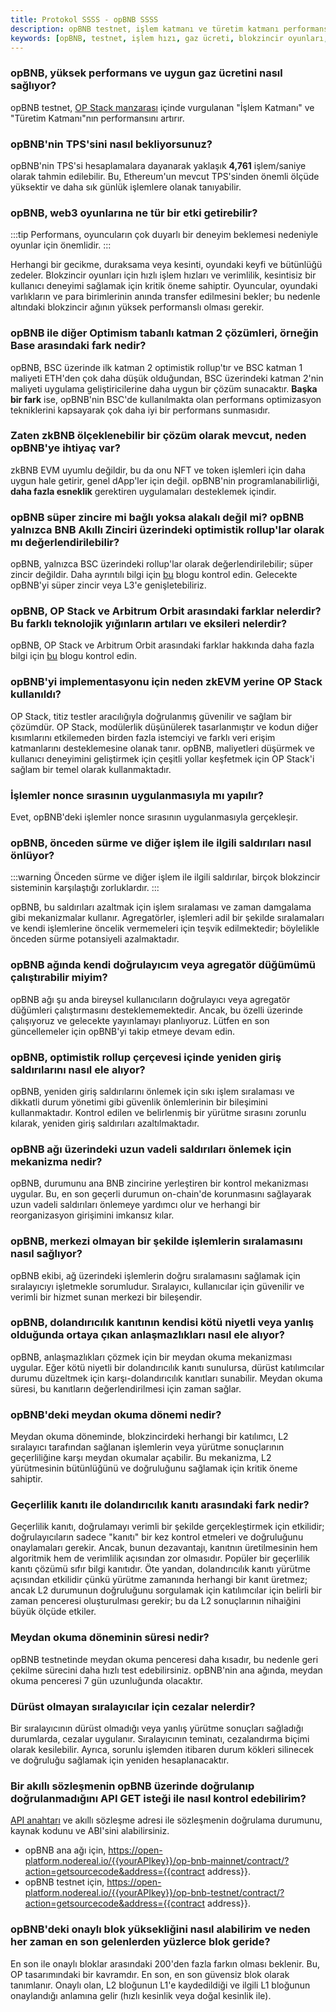 ```yaml
---
title: Protokol SSSS - opBNB SSSS
description: opBNB testnet, işlem katmanı ve türetim katmanı performansını artırarak yüksek işlem hızları ile düşük gaz ücretleri sunuyor. Bu belgedeki içerik, opBNB'nin özelliklerini ve avantajlarını detaylı bir şekilde açıklamaktadır.
keywords: [opBNB, testnet, işlem hızı, gaz ücreti, blokzincir oyunları, Optimism, Arbitrum]
---
```


### opBNB, yüksek performans ve uygun gaz ücretini nasıl sağlıyor?

opBNB testnet, [OP Stack manzarası](https://stack.optimism.io/docs/understand/landscape/?ref=binance.ghost.io#existing-landscape) içinde vurgulanan "İşlem Katmanı" ve "Türetim Katmanı"nın performansını artırır.

### opBNB'nin TPS'sini nasıl bekliyorsunuz?

opBNB'nin TPS'si hesaplamalara dayanarak yaklaşık **4,761** işlem/saniye olarak tahmin edilebilir. Bu, Ethereum'un mevcut TPS'sinden önemli ölçüde yüksektir ve daha sık günlük işlemlere olanak tanıyabilir.

### opBNB, web3 oyunlarına ne tür bir etki getirebilir?

:::tip
Performans, oyuncuların çok duyarlı bir deneyim beklemesi nedeniyle oyunlar için önemlidir.
:::

Herhangi bir gecikme, duraksama veya kesinti, oyundaki keyfi ve bütünlüğü zedeler. Blokzincir oyunları için hızlı işlem hızları ve verimlilik, kesintisiz bir kullanıcı deneyimi sağlamak için kritik öneme sahiptir. Oyuncular, oyundaki varlıkların ve para birimlerinin anında transfer edilmesini bekler; bu nedenle altındaki blokzincir ağının yüksek performanslı olması gerekir.

### opBNB ile diğer Optimism tabanlı katman 2 çözümleri, örneğin Base arasındaki fark nedir?

opBNB, BSC üzerinde ilk katman 2 optimistik rollup'tır ve BSC katman 1 maliyeti ETH'den çok daha düşük olduğundan, BSC üzerindeki katman 2'nin maliyeti uygulama geliştiricilerine daha uygun bir çözüm sunacaktır. **Başka bir fark** ise, opBNB'nin BSC'de kullanılmakta olan performans optimizasyon tekniklerini kapsayarak çok daha iyi bir performans sunmasıdır.

### Zaten zkBNB ölçeklenebilir bir çözüm olarak mevcut, neden opBNB'ye ihtiyaç var?

zkBNB EVM uyumlu değildir, bu da onu NFT ve token işlemleri için daha uygun hale getirir, genel dApp'ler için değil. opBNB'nin programlanabilirliği, **daha fazla esneklik** gerektiren uygulamaları desteklemek içindir.

### opBNB süper zincire mi bağlı yoksa alakalı değil mi? opBNB yalnızca BNB Akıllı Zinciri üzerindeki optimistik rollup'lar olarak mı değerlendirilebilir?

opBNB, yalnızca BSC üzerindeki rollup'lar olarak değerlendirilebilir; süper zincir değildir. Daha ayrıntılı bilgi için [bu](https://bnbchain.org/en/blog/opbnb-high-performance-and-low-cost-layer-2-based-on-optimism-op-stack/) blogu kontrol edin. Gelecekte opBNB'yi süper zincir veya L3'e genişletebiliriz.

### opBNB, OP Stack ve Arbitrum Orbit arasındaki farklar nelerdir? Bu farklı teknolojik yığınların artıları ve eksileri nelerdir?

opBNB, OP Stack ve Arbitrum Orbit arasındaki farklar hakkında daha fazla bilgi için [bu](https://bnbchain.org/en/blog/opbnb-high-performance-and-low-cost-layer-2-based-on-optimism-op-stack/) blogu kontrol edin.

### opBNB'yi implementasyonu için neden zkEVM yerine OP Stack kullanıldı?

OP Stack, titiz testler aracılığıyla doğrulanmış güvenilir ve sağlam bir çözümdür. OP Stack, modülerlik düşünülerek tasarlanmıştır ve kodun diğer kısımlarını etkilemeden birden fazla istemciyi ve farklı veri erişim katmanlarını desteklemesine olanak tanır. opBNB, maliyetleri düşürmek ve kullanıcı deneyimini geliştirmek için çeşitli yollar keşfetmek için OP Stack'i sağlam bir temel olarak kullanmaktadır.

### İşlemler nonce sırasının uygulanmasıyla mı yapılır?

Evet, opBNB'deki işlemler nonce sırasının uygulanmasıyla gerçekleşir.

### opBNB, önceden sürme ve diğer işlem ile ilgili saldırıları nasıl önlüyor?

:::warning
Önceden sürme ve diğer işlem ile ilgili saldırılar, birçok blokzincir sisteminin karşılaştığı zorluklardır.
:::

opBNB, bu saldırıları azaltmak için işlem sıralaması ve zaman damgalama gibi mekanizmalar kullanır. Agregatörler, işlemleri adil bir şekilde sıralamaları ve kendi işlemlerine öncelik vermemeleri için teşvik edilmektedir; böylelikle önceden sürme potansiyeli azalmaktadır.

### opBNB ağında kendi doğrulayıcım veya agregatör düğümümü çalıştırabilir miyim?

opBNB ağı şu anda bireysel kullanıcıların doğrulayıcı veya agregatör düğümleri çalıştırmasını desteklememektedir. Ancak, bu özelli üzerinde çalışıyoruz ve gelecekte yayınlamayı planlıyoruz. Lütfen en son güncellemeler için opBNB'yi takip etmeye devam edin.

### opBNB, optimistik rollup çerçevesi içinde yeniden giriş saldırılarını nasıl ele alıyor?

opBNB, yeniden giriş saldırılarını önlemek için sıkı işlem sıralaması ve dikkatli durum yönetimi gibi güvenlik önlemlerinin bir bileşimini kullanmaktadır. Kontrol edilen ve belirlenmiş bir yürütme sırasını zorunlu kılarak, yeniden giriş saldırıları azaltılmaktadır.

### opBNB ağı üzerindeki uzun vadeli saldırıları önlemek için mekanizma nedir?

opBNB, durumunu ana BNB zincirine yerleştiren bir kontrol mekanizması uygular. Bu, en son geçerli durumun on-chain'de korunmasını sağlayarak uzun vadeli saldırıları önlemeye yardımcı olur ve herhangi bir reorganizasyon girişimini imkansız kılar.

### opBNB, merkezi olmayan bir şekilde işlemlerin sıralamasını nasıl sağlıyor?

opBNB ekibi, ağ üzerindeki işlemlerin doğru sıralamasını sağlamak için sıralayıcıyı işletmekle sorumludur. Sıralayıcı, kullanıcılar için güvenilir ve verimli bir hizmet sunan merkezi bir bileşendir.

### opBNB, dolandırıcılık kanıtının kendisi kötü niyetli veya yanlış olduğunda ortaya çıkan anlaşmazlıkları nasıl ele alıyor?

opBNB, anlaşmazlıkları çözmek için bir meydan okuma mekanizması uygular. Eğer kötü niyetli bir dolandırıcılık kanıtı sunulursa, dürüst katılımcılar durumu düzeltmek için karşı-dolandırıcılık kanıtları sunabilir. Meydan okuma süresi, bu kanıtların değerlendirilmesi için zaman sağlar.

### opBNB'deki meydan okuma dönemi nedir?

Meydan okuma döneminde, blokzincirdeki herhangi bir katılımcı, L2 sıralayıcı tarafından sağlanan işlemlerin veya yürütme sonuçlarının geçerliliğine karşı meydan okumalar açabilir. Bu mekanizma, L2 yürütmesinin bütünlüğünü ve doğruluğunu sağlamak için kritik öneme sahiptir.

### Geçerlilik kanıtı ile dolandırıcılık kanıtı arasındaki fark nedir?

Geçerlilik kanıtı, doğrulamayı verimli bir şekilde gerçekleştirmek için etkilidir; doğrulayıcıların sadece "kanıtı" bir kez kontrol etmeleri ve doğruluğunu onaylamaları gerekir. Ancak, bunun dezavantajı, kanıtnın üretilmesinin hem algoritmik hem de verimlilik açısından zor olmasıdır. Popüler bir geçerlilik kanıtı çözümü sıfır bilgi kanıtıdır. Öte yandan, dolandırıcılık kanıtı yürütme açısından etkilidir çünkü yürütme zamanında herhangi bir kanıt üretmez; ancak L2 durumunun doğruluğunu sorgulamak için katılımcılar için belirli bir zaman penceresi oluşturulması gerekir; bu da L2 sonuçlarının nihaiğini büyük ölçüde etkiler.

### Meydan okuma döneminin süresi nedir?

opBNB testnetinde meydan okuma penceresi daha kısadır, bu nedenle geri çekilme sürecini daha hızlı test edebilirsiniz. opBNB'nin ana ağında, meydan okuma penceresi 7 gün uzunluğunda olacaktır.

### Dürüst olmayan sıralayıcılar için cezalar nelerdir?

Bir sıralayıcının dürüst olmadığı veya yanlış yürütme sonuçları sağladığı durumlarda, cezalar uygulanır. Sıralayıcının teminatı, cezalandırma biçimi olarak kesilebilir. Ayrıca, sorunlu işlemden itibaren durum kökleri silinecek ve doğruluğu sağlamak için yeniden hesaplanacaktır.

### Bir akıllı sözleşmenin opBNB üzerinde doğrulanıp doğrulanmadığını API GET isteği ile nasıl kontrol edebilirim?

[API anahtarı](https://nodereal.io/meganode) ve akıllı sözleşme adresi ile sözleşmenin doğrulama durumunu, kaynak kodunu ve ABI'sini alabilirsiniz.

- opBNB ana ağı için, https://open-platform.nodereal.io/{{yourAPIkey}}/op-bnb-mainnet/contract/?action=getsourcecode&address={{contract address}}.
- opBNB testnet için, https://open-platform.nodereal.io/{{yourAPIkey}}/op-bnb-testnet/contract/?action=getsourcecode&address={{contract address}}.

### opBNB'deki onaylı blok yüksekliğini nasıl alabilirim ve neden her zaman en son gelenlerden yüzlerce blok geride?

En son ile onaylı bloklar arasındaki 200'den fazla farkın olması beklenir. Bu, OP tasarımındaki bir kavramdır. En son, en son güvensiz blok olarak tanımlanır. Onaylı olan, L2 bloğunun L1'e kaydedildiği ve ilgili L1 bloğunun onaylandığı anlamına gelir (hızlı kesinlik veya doğal kesinlik ile).